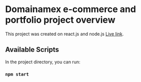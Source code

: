# Domainamex e-commerce and portfolio project overview

This project was created on react.js and node.js [Live link](https://github.com/c-moX).

## Available Scripts

In the project directory, you can run:

### `npm start`
